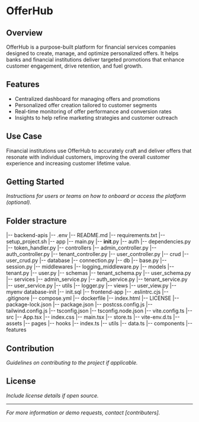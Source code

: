 # OfferHub

## Overview
OfferHub is a purpose-built platform for financial services companies designed to create, manage, and optimize personalized offers. It helps banks and financial institutions deliver targeted promotions that enhance customer engagement, drive retention, and fuel growth.

## Features
- Centralized dashboard for managing offers and promotions
- Personalized offer creation tailored to customer segments
- Real-time monitoring of offer performance and conversion rates
- Insights to help refine marketing strategies and customer outreach

## Use Case
Financial institutions use OfferHub to accurately craft and deliver offers that resonate with individual customers, improving the overall customer experience and increasing customer lifetime value.

## Getting Started
*Instructions for users or teams on how to onboard or access the platform (optional).*

## Folder stracture
|-- backend-apis
  |-- .env
  |-- README.md
  |-- requirements.txt
  |-- setup_project.sh
  |-- app
    |-- main.py
    |-- __init__.py
    |-- auth
      |-- dependencies.py
      |-- token_handler.py
    |-- controllers
      |-- admin_controller.py
      |-- auth_controller.py
      |-- tenant_controller.py
      |-- user_controller.py
    |-- crud
      |-- user_crud.py
    |-- database
      |-- connection.py
    |-- db
      |-- base.py
      |-- session.py
    |-- middlewares
      |-- logging_middleware.py
    |-- models
      |-- tenant.py
      |-- user.py
    |-- schemas
      |-- tenant_schema.py
      |-- user_schema.py
    |-- services
      |-- admin_service.py
      |-- auth_service.py
      |-- tenant_service.py
      |-- user_service.py
    |-- utils
      |-- logger.py
    |-- views
      |-- user_view.py
  |-- myenv
database-init
  |-- init.sql
|-- frontend-app
  |-- .eslintrc.cjs
  |-- .gitignore
  |-- compose.yml
  |-- dockerfile
  |-- index.html
  |-- LICENSE
  |-- package-lock.json
  |-- package.json
  |-- postcss.config.js
  |-- tailwind.config.js
  |-- tsconfig.json
  |-- tsconfig.node.json
  |-- vite.config.ts
  |-- src
    |-- App.tsx
    |-- index.css
    |-- main.tsx
    |-- store.ts
    |-- vite-env.d.ts
    |-- assets
    |-- pages
    |-- hooks
      |-- index.ts
    |-- utils
      |-- data.ts
    |-- components
    |-- features



## Contribution
*Guidelines on contributing to the project if applicable.*

## License
*Include license details if open source.*

---

*For more information or demo requests, contact [contributers].*

